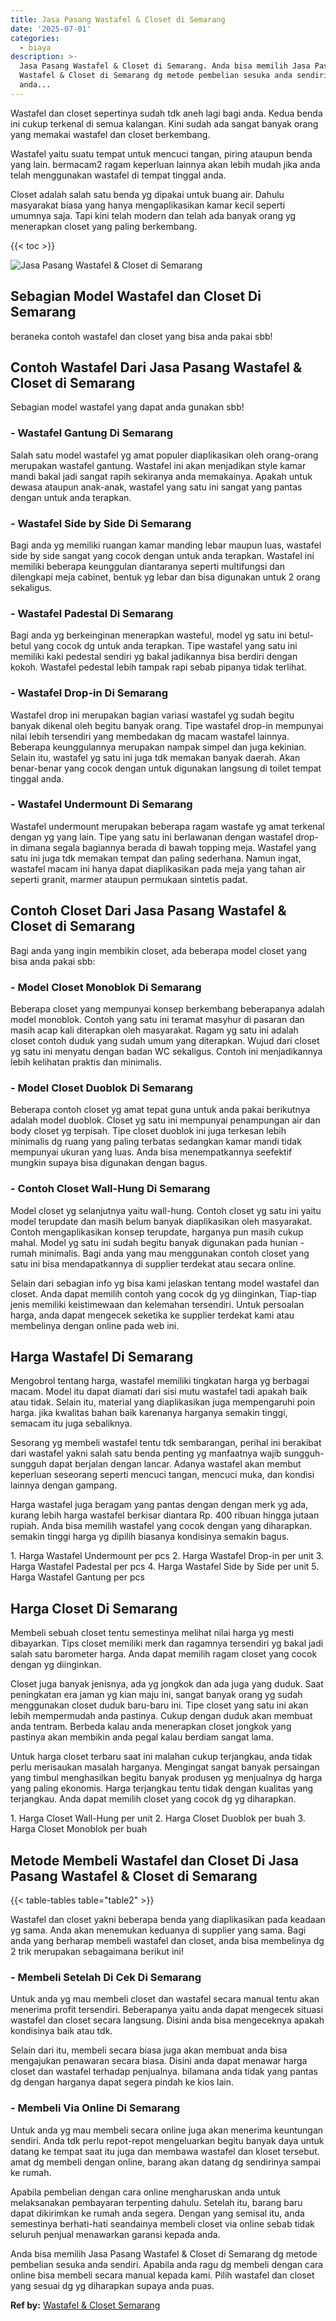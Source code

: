```yaml
---
title: Jasa Pasang Wastafel & Closet di Semarang
date: '2025-07-01'
categories:
  - biaya
description: >-
  Jasa Pasang Wastafel & Closet di Semarang. Anda bisa memilih Jasa Pasang
  Wastafel & Closet di Semarang dg metode pembelian sesuka anda sendiri. Apabila
  anda...
---
```


Wastafel dan closet sepertinya sudah tdk aneh lagi bagi anda. Kedua benda ini cukup terkenal di semua kalangan. Kini sudah ada sangat banyak orang yang memakai wastafel dan closet berkembang.

Wastafel yaitu suatu tempat untuk mencuci tangan, piring ataupun benda yang lain. bermacam2 ragam keperluan lainnya akan lebih mudah jika anda telah menggunakan wastafel di tempat tinggal anda.

Closet adalah salah satu benda yg dipakai untuk buang air. Dahulu masyarakat biasa yang hanya mengaplikasikan kamar kecil seperti umumnya saja. Tapi kini telah modern dan telah ada banyak orang yg menerapkan closet yang paling berkembang.

{{< toc >}}

![Jasa Pasang Wastafel & Closet di Semarang](/images/wastafel-closet-murah49.png)

## Sebagian Model Wastafel dan Closet Di Semarang

beraneka contoh wastafel dan closet yang bisa anda pakai sbb!

## Contoh Wastafel Dari Jasa Pasang Wastafel & Closet di Semarang

Sebagian model wastafel yang dapat anda gunakan sbb!

### \- Wastafel Gantung Di Semarang

Salah satu model wastafel yg amat populer diaplikasikan oleh orang-orang merupakan wastafel gantung. Wastafel ini akan menjadikan style kamar mandi bakal jadi sangat rapih sekiranya anda memakainya. Apakah untuk dewasa ataupun anak-anak, wastafel yang satu ini sangat yang pantas dengan untuk anda terapkan.

### \- Wastafel Side by Side Di Semarang

Bagi anda yg memiliki ruangan kamar manding lebar maupun luas, wastafel side by side sangat yang cocok dengan untuk anda terapkan. Wastafel ini memiliki beberapa keunggulan diantaranya seperti multifungsi dan dilengkapi meja cabinet, bentuk yg lebar dan bisa digunakan untuk 2 orang sekaligus.

### \- Wastafel Padestal Di Semarang

Bagi anda yg berkeinginan menerapkan wasteful, model yg satu ini betul-betul yang cocok dg untuk anda terapkan. Tipe wastafel yang satu ini memiliki kaki pedestal sendiri yg bakal jadikannya bisa berdiri dengan kokoh. Wastafel pedestal lebih tampak rapi sebab pipanya tidak terlihat.

### \- Wastafel Drop-in Di Semarang

Wastafel drop ini merupakan bagian variasi wastafel yg sudah begitu banyak dikenal oleh begitu banyak orang. Tipe wastafel drop-in mempunyai nilai lebih tersendiri yang membedakan dg macam wastafel lainnya. Beberapa keunggulannya merupakan nampak simpel dan juga kekinian. Selain itu, wastafel yg satu ini juga tdk memakan banyak daerah. Akan benar-benar yang cocok dengan untuk digunakan langsung di toilet tempat tinggal anda.

### \- Wastafel Undermount Di Semarang

Wastafel undermount merupakan beberapa ragam wastafe yg amat terkenal dengan yg yang lain. Tipe yang satu ini berlawanan dengan wastafel drop-in dimana segala bagiannya berada di bawah topping meja. Wastafel yang satu ini juga tdk memakan tempat dan paling sederhana. Namun ingat, wastafel macam ini hanya dapat diaplikasikan pada meja yang tahan air seperti granit, marmer ataupun permukaan sintetis padat.

## Contoh Closet Dari Jasa Pasang Wastafel & Closet di Semarang

Bagi anda yang ingin membikin closet, ada beberapa model closet yang bisa anda pakai sbb:

### \- Model Closet Monoblok Di Semarang

Beberapa closet yang mempunyai konsep berkembang beberapanya adalah model monoblok. Contoh yang satu ini teramat masyhur di pasaran dan masih acap kali diterapkan oleh masyarakat. Ragam yg satu ini adalah closet contoh duduk yang sudah umum yang diterapkan. Wujud dari closet yg satu ini menyatu dengan badan WC sekaligus. Contoh ini menjadikannya lebih kelihatan praktis dan minimalis.

### \- Model Closet Duoblok Di Semarang

Beberapa contoh closet yg amat tepat guna untuk anda pakai berikutnya adalah model duoblok. Closet yg satu ini mempunyai penampungan air dan body closet yg terpisah. Tipe closet duoblok ini juga terkesan lebih minimalis dg ruang yang paling terbatas sedangkan kamar mandi tidak mempunyai ukuran yang luas. Anda bisa menempatkannya seefektif mungkin supaya bisa digunakan dengan bagus.

### \- Contoh Closet Wall-Hung Di Semarang

Model closet yg selanjutnya yaitu wall-hung. Contoh closet yg satu ini yaitu model terupdate dan masih belum banyak diaplikasikan oleh masyarakat. Contoh mengaplikasikan konsep terupdate, harganya pun masih cukup mahal. Model yg satu ini sudah begitu banyak digunakan pada hunian - rumah minimalis. Bagi anda yang mau menggunakan contoh closet yang satu ini bisa mendapatkannya di supplier terdekat atau secara online.

Selain dari sebagian info yg bisa kami jelaskan tentang model wastafel dan closet. Anda dapat memilih contoh yang cocok dg yg diinginkan, Tiap-tiap jenis memiliki keistimewaan dan kelemahan tersendiri. Untuk persoalan harga, anda dapat mengecek seketika ke supplier terdekat kami atau membelinya dengan online pada web ini.

## Harga Wastafel Di Semarang

Mengobrol tentang harga, wastafel memiliki tingkatan harga yg berbagai macam. Model itu dapat diamati dari sisi mutu wastafel tadi apakah baik atau tidak. Selain itu, material yang diaplikasikan juga mempengaruhi poin harga. jika kwalitas bahan baik karenanya harganya semakin tinggi, semacam itu juga sebaliknya.

Sesorang yg membeli wastafel tentu tdk sembarangan, perihal ini berakibat dari wastafel yakni salah satu benda penting yg manfaatnya wajib sungguh-sungguh dapat berjalan dengan lancar. Adanya wastafel akan membut keperluan seseorang seperti mencuci tangan, mencuci muka, dan kondisi lainnya dengan gampang.

Harga wastafel juga beragam yang pantas dengan dengan merk yg ada, kurang lebih harga wastafel berkisar diantara Rp. 400 ribuan hingga jutaan rupiah. Anda bisa memilih wastafel yang cocok dengan yang diharapkan. semakin tinggi harga yg dipilih biasanya kondisinya semakin bagus.

1\. Harga Wastafel Undermount per pcs 2. Harga Wastafel Drop-in per unit 3. Harga Wastafel Padestal per pcs 4. Harga Wastafel Side by Side per unit 5. Harga Wastafel Gantung per pcs

## Harga Closet Di Semarang

Membeli sebuah closet tentu semestinya melihat nilai harga yg mesti dibayarkan. Tips closet memiliki merk dan ragamnya tersendiri yg bakal jadi salah satu barometer harga. Anda dapat memilih ragam closet yang cocok dengan yg diinginkan.

Closet juga banyak jenisnya, ada yg jongkok dan ada juga yang duduk. Saat peningkatan era jaman yg kian maju ini, sangat banyak orang yg sudah menggunakan closet duduk baru-baru ini. Tipe closet yang satu ini akan lebih mempermudah anda pastinya. Cukup dengan duduk akan membuat anda tentram. Berbeda kalau anda menerapkan closet jongkok yang pastinya akan membikin anda pegal kalau berdiam sangat lama.

Untuk harga closet terbaru saat ini malahan cukup terjangkau, anda tidak perlu merisaukan masalah harganya. Mengingat sangat banyak persaingan yang timbul menghasilkan begitu banyak produsen yg menjualnya dg harga yang paling ekonomis. Harga terjangkau tentu tidak dengan kualitas yang terjangkau. Anda dapat memilih closet yang cocok dg yg diharapkan.

1\. Harga Closet Wall-Hung per unit 2. Harga Closet Duoblok per buah 3. Harga Closet Monoblok per buah

## Metode Membeli Wastafel dan Closet Di Jasa Pasang Wastafel & Closet di Semarang

{{< table-tables table="table2" >}}

Wastafel dan closet yakni beberapa benda yang diaplikasikan pada keadaan yg sama. Anda akan menemukan keduanya di supplier yang sama. Bagi anda yang berharap membeli wastafel dan closet, anda bisa membelinya dg 2 trik merupakan sebagaimana berikut ini!

### \- Membeli Setelah Di Cek Di Semarang

Untuk anda yg mau membeli closet dan wastafel secara manual tentu akan menerima profit tersendiri. Beberapanya yaitu anda dapat mengecek situasi wastafel dan closet secara langsung. Disini anda bisa mengeceknya apakah kondisinya baik atau tdk.

Selain dari itu, membeli secara biasa juga akan membuat anda bisa mengajukan penawaran secara biasa. Disini anda dapat menawar harga closet dan wastafel terhadap penjualnya. bilamana anda tidak yang pantas dg dengan harganya dapat segera pindah ke kios lain.

### \- Membeli Via Online Di Semarang

Untuk anda yg mau membeli secara online juga akan menerima keuntungan sendiri. Anda tdk perlu repot-repot mengeluarkan begitu banyak daya untuk datang ke tempat saat itu juga dan membawa wastafel dan kloset tersebut. amat dg membeli dengan online, barang akan datang dg sendirinya sampai ke rumah.

Apabila pembelian dengan cara online mengharuskan anda untuk melaksanakan pembayaran terpenting dahulu. Setelah itu, barang baru dapat dikirimkan ke rumah anda segera. Dengan yang semisal itu, anda semestinya berhati-hati seandainya membeli closet via online sebab tidak seluruh penjual menawarkan garansi kepada anda.

Anda bisa memilih Jasa Pasang Wastafel & Closet di Semarang dg metode pembelian sesuka anda sendiri. Apabila anda ragu dg membeli dengan cara online bisa membeli secara manual kepada kami. Pilih wastafel dan closet yang sesuai dg yg diharapkan supaya anda puas.

**Ref by:** [Wastafel & Closet Semarang](https://id.wikipedia.org/wiki/Wastafel)
